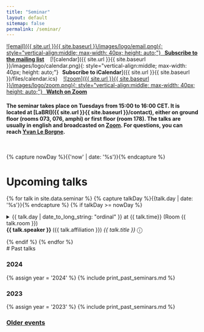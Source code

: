 ```yaml
---
title: "Seminar"
layout: default
sitemap: false
permalink: /seminar/
---
```


[![email]({{ site.url }}{{ site.baseurl }}/images/logo/email.png){: style="vertical-align:middle; max-width: 40px; height: auto;"}**&nbsp;&nbsp; Subscribe to the mailing list**](https://diff.u-bordeaux.fr/sympa/info/labri.gt-info-quantique) &nbsp;&nbsp;
[![calendar]({{ site.url }}{{ site.baseurl }}/images/logo/calendar.png){: style="vertical-align:middle; max-width: 40px; height: auto;"}**&nbsp;&nbsp; Subscribe to iCalendar**]({{ site.url }}{{ site.baseurl }}/files/calendar.ics) &nbsp;&nbsp;
[![zoom]({{ site.url }}{{ site.baseurl }}/images/logo/zoom.png){: style="vertical-align:middle; max-width: 40px; height: auto;"}**&nbsp;&nbsp; Watch on Zoom**](https://u-bordeaux-fr.zoom.us/j/89861302375?pwd=UW03M05sZzZ0cWFUT3lwNC92b1Y1Zz09)


#### The seminar takes place on Tuesdays from 15:00 to 16:00 CET. It is located at [LaBRI]({{ site.url }}{{ site.baseurl }}/contact), either on ground floor (rooms 073, 076, amphi) or first floor (room 178). The talks are usually in english and broadcasted on [Zoom](https://u-bordeaux-fr.zoom.us/j/89861302375?pwd=UW03M05sZzZ0cWFUT3lwNC92b1Y1Zz09). For questions, you can reach [Yvan Le Borgne](mailto:borgne@labri.fr).
<br>

{% capture nowDay %}{{'now' | date: '%s'}}{% endcapture %}

# Upcoming talks

{% for talk in site.data.seminar %}
  {% capture talkDay %}{{talk.day | date: '%s'}}{% endcapture %}
  {% if talkDay >= nowDay %}
<details markdown=block>
  <summary markdown=span>
    {{ talk.day | date_to_long_string: "ordinal" }} at {{ talk.time}} (Room {{ talk.room }})<br>
    <b>{{ talk.speaker }} </b> ({{ talk.affiliation }}) <i>{{ talk.title }}</i> &#9432;
  </summary>
   {{ talk.abstract }}
</details>
<p></p>
  {% endif %}
{% endfor %}

<br>
# Past talks

### 2024

{% assign year = '2024' %}
{% include print_past_seminars.md %}

### 2023

{% assign year = '2023' %}
{% include print_past_seminars.md %}

### [Older events](https://combalgo.labri.fr/pmwiki.php/Groupe/Info-Quantique)

<br>
